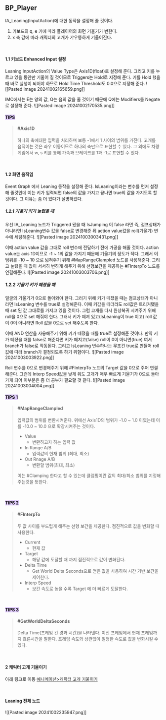<br>

## BP_Player

IA_Leaning(InputAction)에 대한 동작을 설정해 줄 것이다.

1. 키보드의 q, e  키에 따라 플레이어의 화면 기울기가 변한다. 
2. x 축 값에 따라 캐릭터의 고개가 갸우뚱하게 기울어진다.

<br>

#### 1.1 키보드 Enhanced Input 설정
Leaning InputAction의 Value Type은 Axis1D(float)로 설정해 준다. 그리고 키를 누르고 있을 동안만 기울어 질 것이므로 Triggers는 Hold로 지정해 준다. 키를 Hold 했을 때 바로 실행이 되어야 하므로 Hold Time Threshold도 0.0으로 지정해 준다.
![[Pasted image 20241002165659.png]]

IMC에서는 E는 양의 값, Q는 음의 값을 줄 것이기 때문에 Q에는 Modifiers를 Negate로 설정해 준다.
![[Pasted image 20241002170535.png]]

 #### <mark style="background: #D2B3FFA6;">TIPS</mark>
> #### #Axis1D
> 하나의 축에대한 입력을 처리하며 보통 -1에서 1 사이의 범위를 가진다. 고개를 움직이는 것은 좌우 이동이므로 하나의 축만으로 표현할 수 있다. 그 외에도 차량 게임에서 w, s 키를 통해 가속과 브레이크를 1과 -1로 표현할 수 있다.

<br>

#### 1.2 화면 움직임
Event Graph 에서 Leaning 동작을 설정해 준다. IsLeaning이라는 변수를 먼저 설정해 줄것인데 이는 키가 입력되면 false의 값을 가지고 
끝나면 true의 값을 가지도록 할 것이다.  그 이유는 좀 더 있다가 설명하겠다. 

##### 1.2.1 기울기 키가 눌렸을 때
우선 IA_Leaning 노드가 Triggered 됐을 때 IsJumping 이 false 라면 즉, 점프상태가 아니라면 IsLeaning변수 값을 false로 변경해준 뒤 action value값을 roll(기울기) 변수에 세팅해준다.
![[Pasted image 20241003003431.png]]

이때 action value 값을 그대로 roll 변수에 전달하기 전에 가공을 해줄 것이다. action value는 axis 1D이므로 -1 ~ 1의 값을 가지기 때문에 기울기의 정도가 작다. 그래서 이 범위를 -10 ~ 10 으로 넓혀주기 위해 #MapRangeClampled 노드를 사용해준다. 그리고 눌렀을 때 값이 서서히 변하게 해주기 위해 선형보간을 제공하는 #FInterpTo 노드를 연결해준다.
![[Pasted image 20241003003706.png]]

##### 1.2.2 기울기 키가 떼졌을 때
얼굴의 기울기가 0으로 돌아와야 한다. 그러기 위해 키가 떼졌을 때는 점프상태가 아니라면 IsLeaning 변수를 true로 설정해준다. 이때 키값을 떼더라도 roll값은 트리거됐을때 set 된 값 그대로를 가지고 있을 것이다. 그럼 고개를 다시 원상복귀 시켜주기 위해 roll을 0으로 set 해줘야 한다. 그래서 키가 떼져 있고(IsLeaning이 true 이고) roll 값이 0이 아니라면 Roll 값을 0으로 set 해주도록 한다. 

이때 AND 연산을 사용해주기 위해 키가 떼졌을 때를 true로 설정해준 것이다. 만약 키가 떼졌을 때를 false로 해준다면 키가 떼지고(false) roll이 0이 아니면(true) 여서 branch가 false로 작동된다. 그리고 IsLeaning 변수하나는 무조건 true로 만들어 roll값에 따라 branch가 결정되도록 하기 위함이다.
![[Pasted image 20241003003922.png]]

Roll 변수를 0으로 변경해주기 위해 #FInterpTo 노드의 Target 값을 0으로 주어 연결해준다. 그런데 Interp Speed값을 낮게 줘도 고개가 매우 빠르게 기울기가 0으로 돌아가게 되어 이부분은 좀 더 공부가 필요할 것 같다.
![[Pasted image 20241003004004.png]]

 #### <mark style="background: #D2B3FFA6;">TIPS 1</mark>
> #### #MapRangeClampled
> 입력값의 범위를 변환시켜준다. 위에선 Axis1D의 범위가 -1.0 ~ 1.0 이였는데 이를 -10.0 ~ 10.0 으로 확장시켜주는 것이다.
>  
>- Value
>	- 변환하고자 하는 입력 값
>- In Range A/B
>	- 입력값의 현재 범위 (최대, 최소)
>- Out Rnage A/B
>	- 변환할 범위(최대, 최소)
>
>  이는 #Clamping 한다고 할 수 있는데 클램핑이란 값의 최대/최소 범위를 지정해 주는것을 뜻한다.

<br>

 #### <mark style="background: #D2B3FFA6;">TIPS 2</mark>
> #### #FInterpTo
> 두 값 사이를 부드럽게 해주는 선형 보간을 제공한다. 점진적으로 값을 변화할 때 사용한다.
>  
>- Current
>	- 현재 값
>- Target
>	- 해당 값에 도달할 때 까지 점진적으로 값이 변화된다.
>- Delta Time
>	- Get World Delta Seconds으로 얻은 값을 사용하여 시간 기반 보간을 제어한다.
>- Interp Speed
>	- 보간 속도로 높을 수록 Target 에 더 빠르게 도달한다.

<br>

 #### <mark style="background: #D2B3FFA6;">TIPS 3</mark>
> #### #GetWorldDeltaSeconds
> Delta Time(프레임 간 경과 시간)을 나타낸다. 이전 프레임에서 현재 프레임까지 흐른시간을 말한다. 프레임 속도와 상관없이 일정한 속도로 값을 변화시킬 수 있다.


<br>

#### 2 캐릭터 고개 기울이기
아래 링크로 이동
[애니메이션>캐릭터 고개 기울이기](고개%20기울이기(빼꼼샷).md)

<br>

#### Leaning 전체 노드
![[Pasted image 20241002235947.png]]